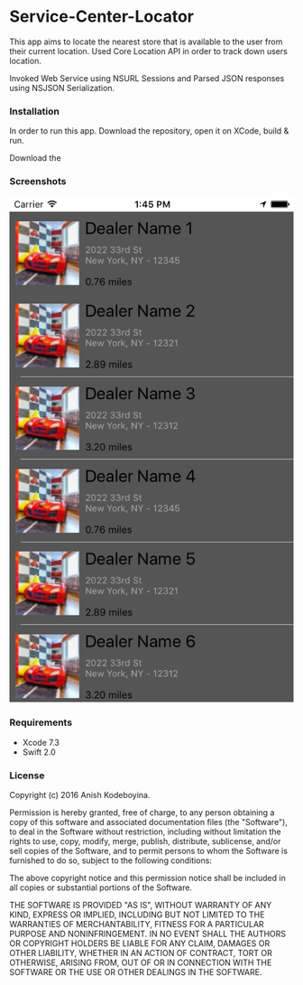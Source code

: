 # Service-Center-Locator

This app aims to locate the nearest store that is available to the user from their current location. Used Core Location API in order to track down users location. 

Invoked Web Service using NSURL Sessions and Parsed JSON responses using NSJSON Serialization.

### Installation

In order to run this app. Download the repository, open it on XCode, build & run.

Download the 

### Screenshots

![alt tag](https://github.com/kak2008/Service-Center-Locator/blob/master/Screen%20Shots/Simulator%20Screen%20Shot%20May%2012%2C%202016%2C%201.45.01%20PM.png)

### Requirements

* Xcode 7.3
* Swift 2.0

### License

Copyright (c) 2016 Anish Kodeboyina.

Permission is hereby granted, free of charge, to any person obtaining a copy of this software and associated documentation files (the "Software"), to deal in the Software without restriction, including without limitation the rights to use, copy, modify, merge, publish, distribute, sublicense, and/or sell copies of the Software, and to permit persons to whom the Software is furnished to do so, subject to the following conditions:

The above copyright notice and this permission notice shall be included in all copies or substantial portions of the Software.

THE SOFTWARE IS PROVIDED "AS IS", WITHOUT WARRANTY OF ANY KIND, EXPRESS OR IMPLIED, INCLUDING BUT NOT LIMITED TO THE WARRANTIES OF MERCHANTABILITY, FITNESS FOR A PARTICULAR PURPOSE AND NONINFRINGEMENT. IN NO EVENT SHALL THE AUTHORS OR COPYRIGHT HOLDERS BE LIABLE FOR ANY CLAIM, DAMAGES OR OTHER LIABILITY, WHETHER IN AN ACTION OF CONTRACT, TORT OR OTHERWISE, ARISING FROM, OUT OF OR IN CONNECTION WITH THE SOFTWARE OR THE USE OR OTHER DEALINGS IN THE SOFTWARE.
